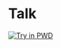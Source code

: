 # Talk
[![Try in PWD](https://cdn.rawgit.com/play-with-docker/stacks/cff22438/assets/images/button.png)](http://play-with-docker.com?stack=https://raw.githubusercontent.com/JohanSpannare/stacks/master/mongodb/stack.yml&stack_name=mongodb)
